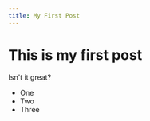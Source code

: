 ```yaml
---
title: My First Post
---
```


This is my first post
=====================

Isn't it great?

- One
- Two
- Three